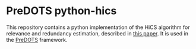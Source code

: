 # PreDOTS python-hics

This repository contains a python implementation of the HiCS algorithm for relevance and redundancy estimation, described in [this paper](http://ieeexplore.ieee.org/abstract/document/6228154/). It is used in the [PreDOTS](https://github.com/KDD-OpenSource/predots) framework.
